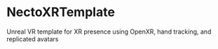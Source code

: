 # NectoXRTemplate
 Unreal VR template for XR presence using OpenXR, hand tracking, and replicated avatars
